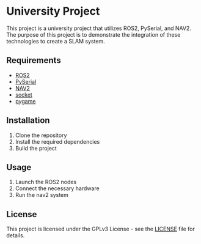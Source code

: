 # University Project

This project is a university project that utilizes ROS2, PySerial, and NAV2. The purpose of this project is to demonstrate the integration of these technologies to create a SLAM system.

## Requirements

- [ROS2](https://docs.ros.org/en/humble/index.html)
- [PySerial](https://pyserial.readthedocs.io/en/latest/index.html)
- [NAV2](https://navigation.ros.org/)
- [socket](https://docs.python.org/zh-tw/3/howto/sockets.html)
- [pygame](https://www.pygame.org/docs/)

## Installation

1. Clone the repository
2. Install the required dependencies
3. Build the project

## Usage

1. Launch the ROS2 nodes
2. Connect the necessary hardware
3. Run the nav2 system

## License

This project is licensed under the GPLv3 License - see the [LICENSE](LICENSE) file for details.
